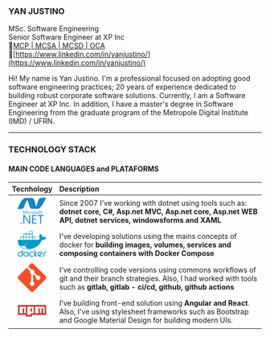 ### YAN JUSTINO
MSc. Software Engineering  
Senior Software Engineer at XP Inc  
:link:[MCP | MCSA | MCSD | OCA](https://www.youracclaim.com/users/yan-justino/badges)  
:link:[https://www.linkedin.com/in/yanjustino/](https://www.linkedin.com/in/yanjustino/)

Hi! My name is Yan Justino. I'm a professional focused on adopting good software engineering practices; 20 years of experience dedicated to building robust corporate software solutions. Currently, I am a Software Engineer at XP Inc. In addition, I have a master's degree in Software Engineering from the graduate program of the Metropole Digital Institute (IMD) / UFRN. 

---

### TECHNOLOGY STACK

#### MAIN CODE LANGUAGES and PLATAFORMS

| Tecnhology | Description |
| :---: | :----------- |
| <img src="https://raw.githubusercontent.com/devicons/devicon/master/icons/dot-net/dot-net-plain-wordmark.svg" width="58px" /> | Since 2007 I've working with dotnet using tools such as: **dotnet core, C#, Asp.net MVC, Asp.net core, Asp.net WEB API, dotnet services, windowsforms and XAML** |
| <img src="https://raw.githubusercontent.com/devicons/devicon/master/icons/docker/docker-plain-wordmark.svg" width="58px" /> | I've developing solutions using the mains concepts of docker for **building images, volumes, services and composing containers with Docker Compose** |
| <img src="https://raw.githubusercontent.com/devicons/devicon/master/icons/git/git-plain.svg" width="58px" /> | I've controlling code versions using commons workflows of git and their branch strategies. Also, I had worked with tools such as **gitlab, gitlab - ci/cd, github, github actions** |
| <img src="https://raw.githubusercontent.com/devicons/devicon/master/icons/npm/npm-original-wordmark.svg" width="58px" /> | I've building front-end solution using **Angular and React**. Also, I've using stylesheet frameworks such as Bootstrap and Google Material Design for building modern UIs. |

<!--
**yanjustino/yanjustino** is a ✨ _special_ ✨ repository because its `README.md` (this file) appears on your GitHub profile.

Here are some ideas to get you started:

- 🔭 I’m currently working on ...
- 🌱 I’m currently learning ...
- 👯 I’m looking to collaborate on ...
- 🤔 I’m looking for help with ...
- 💬 Ask me about ...
- 📫 How to reach me: ...
- 😄 Pronouns: ...
- ⚡ Fun fact: ...
-->
